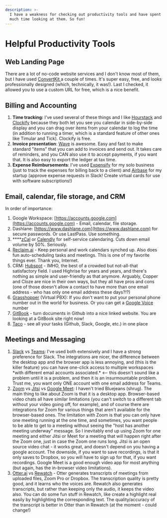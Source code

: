 ```yaml
---
description: >-
  I have a weakness for checking out productivity tools and have spent WAY too
  much time looking at them. So fun!
---
```


# Helpful Productivity Tools

## Web Landing Page

There are a lot of no-code website services and I don't know most of them, but I have used [ConvertKit ](https://convertkit.com/features/landing-pages)a couple of times. It's super easy, free, and looks professionally designed (which, technically, it was!). Last I checked, it allowed you to use a custom URL for free, which is a nice benefit.

## Billing and Accounting

1. **Time tracking:** I've used several of these things and I like [Hourstack](https://hourstack.com) and [Clockify](https://clockify.com) because they both let you see you calendar in side-by-side display and you can drag over items from your calendar to log the time (in addition to running a timer, which is a standard feature of other ones like Timular and Tick). Clockify is free.
2. **Invoice presentation**: [Wave](https://www.waveapps.com) is awesome. Easy and fast to make standard "items" that you can add to invoices and send out. It takes care of reminders, and you CAN also use it to accept payments, if you want that. It is also easy to export the ledger at tax time.
3. **Expense Reimbursements**: I've used [Expensify](https://www.expensify.com) for my solo business (just to track the expenses for billing back to a client) and [Airbase](https://www.airbase.com) for my startup (approve expense requests in Slack! Create virtual cards for use with software subscriptions!)

## Email, calendar, file storage, and CRM

In order of importance:

1. Google Workspace: [https://accounts.google.com](https://accounts.google.com) - Email, calendar, file storage.
2. Dashlane: [https://www.dashlane.com](https://www.dashlane.com) for secure passwords. Or use LastPass. Use something.
3. ****[zCal](https://zcal.co) or [Calendly](http://calendly.com) for self-service calendaring. Cuts down email volume by 50%. Seriously.
4. [Reclaim.ai](https://reclaim.ai) - Keep personal and work calendars synched up. Also does fun auto-scheduling tasks and meetings. This is one of my favorite things ever. Thank you, Internet.
5. CRM: [Hubspot](https://app.hubspot.com) - IMHO, the best of a crowded but not-all-that satisfactory field. I used Highrise for years and years, and there's nothing as simple and user-friendly as that anymore. Arguably, Copper and Cloze are nice in their own ways, but they all have pros and cons (one of those doesn't allow a contact to have more than one email address - who has only one email address these days?!?)
6. [Grasshopper](https://grasshopper.com) (Virtual PBX): If you don't want to put your personal phone number out in the world for business. Or you can get a [Google Voice](https://voice.google.com/u/0/about) number
7. [GitBook](https://gitbook.com) - turn documents in Github into a nice linked website. You are looking at a GitBook site right now!
8. [Taco](https://tacoapp.com) - see all your tasks (Github, Slack, Google, etc.) in one place

## Meetings and Messaging

1. [Slack](https://slack.com) vs [Teams](https://www.microsoft.com/en-us/microsoft-teams/log-in): I've used both extensively and I have a strong preference for Slack. The integrations are nicer, the difference between the desktop app and the browser app is less annoying, and (this is the killer feature) you can have one-click access to multiple workspaces \*with different email accounts associated.\* <-- this doesn't sound like a problem until it is a problem, and then it is an insurmountable problem. Trust me, you want only ONE account with one email address for Teams.
2. [Zoom](https://zoom.us) vs [Jitsi](https://jitsi.org) vs [Google Meet](https://meet.google.com): I haven't tried Bluejeans (shrug). The main thing to like about Zoom is that it is a desktop app. Browser-based video chats all have similar limitations (you can't switch to a different tab without your video going off, for example), and of course there are integrations for Zoom for various things that aren't available for the browser-based ones. The limitation with Zoom is that you can only have one meeting running at the one time, and sometimes, you want people to be able to get to a meeting without seeing the "host has another meeting underway" message. So I inevitably end up using Zoom for one meeting and either Jitsi or Meet for a meeting that will happen right after the Zoom one, just in case the Zoom one runs long. Jitsi is an open source video chat - it works great, and doesn't depend on you having a google account. The downside, if you want to save recordings, is that it only saves to Dropbox, so you will have to sign up for that, if you want recordings. Google Meet is a good enough video app for most anything (but again, has the in-browser video limitations).
3. [Otter.ai](https://otter.ai) vs [Rewatch](https://rewatch.com) - Otter generates transcripts of meetings from uploaded files, Zoom Pro or Dropbox. The transcription quality is pretty good, and it learns who the voices are. Rewatch also generates transcripts, but rather than keeping only the audio, it keeps the video also. You can do some fun stuff in Rewatch, like create a highlight real easily by highlighting the corresponding text. The quality/accuracy of the transcript is better in Otter than in Rewatch (at the moment - could change!)
